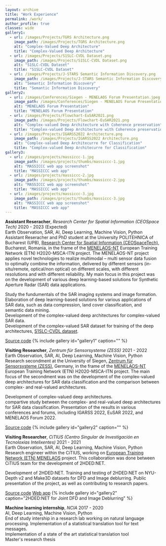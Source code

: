 ```yaml
---
layout: archive
title: "Work Experience"
permalink: /work/
author_profile: true
classes: wide
gallery1:
  - url: /images/Projects/TGRS Architecture.png
    image_path: /images/Projects/TGRS Architecture.png
    alt: "Complex-Valued Deep Architecture"
    title: "Complex-Valued Deep Architecture"
  - url: /images/Projects/S1SLC-CVDL Dataset.png
    image_path: /images/Projects/S1SLC-CVDL Dataset.png
    alt: "S1SLC-CVDL Dataset"
    title: "S1SLC-CVDL Dataset"
  - url: /images/Projects/J-STARS Semantic Information Discovery.png
    image_path: /images/Projects/J-STARS Semantic Information Discovery.png
    alt: "Semantic Information Discovery"
    title: "Semantic Information Discovery"
gallery2:
  - url: /images/Conferences/Siegen - MENELAOS Forum Presentation.jpeg
    image_path: /images/Conferences/Siegen - MENELAOS Forum Presentation.jpeg
    alt: "MENELAOS Forum Presentation"
    title: "MENELAOS Forum Presentation"
  - url: /images/Projects/Flowchart-EuSAR2021.png
    image_path: /images/Projects/Flowchart-EuSAR2021.png
    alt: "Complex-valued Deep Architecture with Coherence preservation"
    title: "Complex-valued Deep Architecture with Coherence preservation"
  - url: /images/Projects/IGARSS2022 Architecture.png
    image_path: /images/Projects/IGARSS2022 Architecture.png
    alt: "Complex-valued Deep Architecurre for Classification"
    title: "Complex-valued Deep Architecurre for Classification"
gallery3:
  - url: /images/projects/massiccc-1.jpg
    image_path: /images/projects/thumbs/massiccc-1.jpg
    alt: "MASSICCC web app screenshot"
    title: "MASSICCC web app"
  - url: /images/projects/massiccc-2.jpg
    image_path: /images/projects/thumbs/massiccc-2.jpg
    alt: "MASSICCC web app screenshot"
    title: "MASSICCC web app"
  - url: /images/projects/massiccc-3.jpg
    image_path: /images/projects/thumbs/massiccc-3.jpg
    alt: "MASSICCC web app screenshot"
    title: "MASSICCC web app"
---
```


**Assistant Reseracher**, *Research Center for Spatial Information (CEOSpace Tech)* <span class="pull-right">2020 - 2023 (Expected) </span>  
<span class="small-grey"><i class="fas fa-tools" aria-hidden="true"></i> Earth Observation, SAR, AI, Deep Learning, Machine Vision, Python</span>  
Assistant Reseracher and PhD student at the University POLITEHNICA of Bucharest (UPB), [Research Center for Spatial Information (CEOSpaceTech)](http://ceospacetech.pub.ro/), Bucharest, Romania, in the frame of the [MENELAOS-NT](https://www.menelaos-nt.eu/) European Training Network (ETN) H2020-MSCA-ITN project. The MENELAOS-NT project applies novel technologies to realize multimodal – multi sensor data fusion to optimally combine the information, delivered by different sensors (in-situ/remote, optical/non optical) on different scales, with different resolutions and with different reliability.
My main focus in this project was on the development of various deep learning-based solutions for Synthetic Aperture Radar (SAR) data applications.


<i class="fas fa-plus small-grey"></i> Study the fundumentals of the SAR imaging systems and image formation.  
<i class="fas fa-plus small-grey"></i> Elaboration of deep learning-based solutions for various applications of SAR data, such as data compression, land cover classification, and semantic data mining.  
<i class="fas fa-plus small-grey"></i> Development of the complex-valued deep architectures for complex-valued SAR data.  
<i class="fas fa-plus small-grey"></i> Development of the complex-valued SAR dataset for training  of the deep architectures, [S1SLC-CVDL dataset](https://dx.doi.org/10.21227/nm4g-yd98).

<span class="small-grey"><i class="fab fa-fw fa-github" aria-hidden="true"></i>[Source code](https://github.com/Reza-Asiyabi/Complex-Valued-End-to-End-Deep-Network-for-SAR)</span>
{% include gallery id="gallery1" caption="" %}


**Visiting Researcher**, *Zentrum für Sensorsysteme (ZESS)* <span class="pull-right">2021 - 2022</span>  
<span class="small-grey"><i class="fas fa-tools" aria-hidden="true"></i>  Earth Observation, SAR, AI, Deep Learning, Machine Vision, Python</span>  
Research secondment at the University of Siegen, [Zentrum für Sensorsysteme (ZESS)](https://www.uni-siegen.de/zess/index.html?lang=de), Germany, in the frame of the [MENELAOS-NT](https://www.menelaos-nt.eu/) European Training Network (ETN) H2020-MSCA-ITN project. The main focus of the secondment was on the development of the complex-valued deep architectures for SAR data classification and the comparison between complex- and real-valued architectures.

<i class="fas fa-plus small-grey"></i> Development of complex-valued deep architectures.   
<i class="fas fa-plus small-grey"></i> compartive study between the complex- and real-valued deep architectures for SAR data classification.
<i class="fas fa-plus small-grey"></i> Presentation of the results in various conferences and forums, including IGARSS 2022, EuSAR 2022, and MENELAOS Forum 2022.

<span class="small-grey"><i class="fab fa-fw fa-github" aria-hidden="true"></i>[Source code](https://github.com/Reza-Asiyabi/Complex-Valued-End-to-End-Deep-Network-for-SAR)</span>
{% include gallery id="gallery2" caption="" %}


**Visiting Researcher**, *CiTIUS (Centro Singular de Investigación en Tecnoloxías Intelixentes)* <span class="pull-right">2021 - 2021</span>  
<span class="small-grey"><i class="fas fa-tools" aria-hidden="true"></i>  Earth Observation, SAR, AI, Deep Learning, Machine Vision, Python</span>  
Research engineer within the CiTIUS, working on [European Training Network (ETN) MENELAOS](https://www.menelaos-nt.eu/) project. This collaboration was done between CiTIUS team for the development of 2HDED:NET. 

<i class="fas fa-plus small-grey"></i> Development of 2HDED:NET. 
<i class="fas fa-plus small-grey"></i> Training and testing of 2HDED:NET on NYU-Depth v2 and Make3D datasets for DFD and Image deblurring. 
<i class="fas fa-plus small-grey"></i> Public presentation of the project, as well as contributing to research papers. 

<span class="small-grey"><i class="fab fa-fw fa-github" aria-hidden="true"></i>[Source code](https://ieeexplore.ieee.org/document/9897352)</span>
<span class="small-grey"><i class="fab fa-fw fa-chrome" aria-hidden="true"></i>[Web app](https://ieeexplore.ieee.org/document/9897352)</span>
{% include gallery id="gallery2" caption="2HDED:NET for Joint DFD and Image Deblurring" %}



**Machine learning internship**, *NCIA* <span class="pull-right">2017 - 2020</span>  
<span class="small-grey"><i class="fas fa-tools" aria-hidden="true"></i>  AI, Deep Learning, Machine Vision, Python</span>  
End of study intership in a research lab working on natural language processing. Implementation of a statistical translation tool for text messages.  
<i class="fas fa-plus small-grey"></i> Implementation of a state of the art statistical translation tool  
<i class="fas fa-plus small-grey"></i> Master's research thesis  

